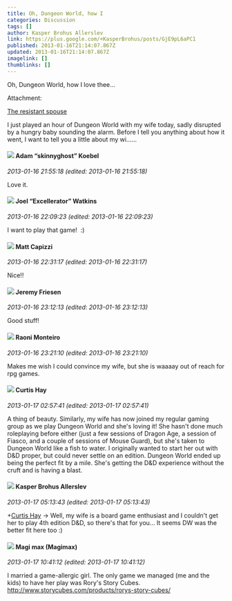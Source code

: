 ```yaml
---
title: Oh, Dungeon World, how I
categories: Discussion
tags: []
author: Kasper Brohus Allerslev
link: https://plus.google.com/+KasperBrohus/posts/GjE9pL6aPC1
published: 2013-01-16T21:14:07.867Z
updated: 2013-01-16T21:14:07.867Z
imagelink: []
thumblinks: []
---
```


Oh, Dungeon World, how I love thee...


Attachment:

<a href='http://partialsuccess.wordpress.com/2013/01/16/the-resistant-spouse/'>The resistant spouse</a>


I just played an hour of Dungeon World with my wife today, sadly disrupted by a hungry baby sounding the alarm. Before I tell you anything about how it went, I want to tell you a little about my wi......
<div id='comment z12rgrixvtnrsn12y221x3lpzuifsd2fi'>
  <h4><img src='{{site.baseurl}}//images/avatars/112484087750169360510_photo.jpg'> Adam “skinnyghost” Koebel</h4>
      <p><cite>2013-01-16 21:55:18 (edited: 2013-01-16 21:55:18)</cite></p>
        <p>Love it.</p>
</div>
        

<div id='comment z12rgrixvtnrsn12y221x3lpzuifsd2fi'>
  <h4><img src='{{site.baseurl}}//images/avatars/107429473095472584968_photo.jpg'> Joel “Excellerator” Watkins</h4>
      <p><cite>2013-01-16 22:09:23 (edited: 2013-01-16 22:09:23)</cite></p>
        <p>I want to play that game!  :)</p>
</div>
        

<div id='comment z12rgrixvtnrsn12y221x3lpzuifsd2fi'>
  <h4><img src='{{site.baseurl}}//images/avatars/105178354091874464690_photo.jpg'> Matt Capizzi</h4>
      <p><cite>2013-01-16 22:31:17 (edited: 2013-01-16 22:31:17)</cite></p>
        <p>Nice!!</p>
</div>
        

<div id='comment z12rgrixvtnrsn12y221x3lpzuifsd2fi'>
  <h4><img src='{{site.baseurl}}//images/avatars/112258979021033246325_photo.jpg'> Jeremy Friesen</h4>
      <p><cite>2013-01-16 23:12:13 (edited: 2013-01-16 23:12:13)</cite></p>
        <p>Good stuff!</p>
</div>
        

<div id='comment z12rgrixvtnrsn12y221x3lpzuifsd2fi'>
  <h4><img src='{{site.baseurl}}//images/avatars/116853051997757460697_photo.jpg'> Raoni Monteiro</h4>
      <p><cite>2013-01-16 23:21:10 (edited: 2013-01-16 23:21:10)</cite></p>
        <p>Makes me wish I could convince my wife, but she is waaaay out of reach for rpg games.</p>
</div>
        

<div id='comment z12rgrixvtnrsn12y221x3lpzuifsd2fi'>
  <h4><img src='{{site.baseurl}}//images/avatars/105462142271358110122_photo.jpg'> Curtis Hay</h4>
      <p><cite>2013-01-17 02:57:41 (edited: 2013-01-17 02:57:41)</cite></p>
        <p>A thing of beauty. Similarly, my wife has now joined my regular gaming group as we play Dungeon World and she&#39;s loving it! She hasn&#39;t done much roleplaying before either (just a few sessions of Dragon Age, a session of Fiasco, and a couple of sessions of Mouse Guard), but she&#39;s taken to Dungeon World like a fish to water. I originally wanted to start her out with D&amp;D proper, but could never settle on an edition. Dungeon World ended up being the perfect fit by a mile. She&#39;s getting the D&amp;D experience without the cruft and is having a blast.</p>
</div>
        

<div id='comment z12rgrixvtnrsn12y221x3lpzuifsd2fi'>
  <h4><img src='{{site.baseurl}}//images/avatars/110937611143261107555_photo.jpg'> Kasper Brohus Allerslev</h4>
      <p><cite>2013-01-17 05:13:43 (edited: 2013-01-17 05:13:43)</cite></p>
        <p><span class="proflinkWrapper"><span class="proflinkPrefix">+</span><a class="proflink" href="https://plus.google.com/105462142271358110122" oid="105462142271358110122">Curtis Hay</a></span> -&gt; Well, my wife is a board game enthusiast and I couldn&#39;t get her to play 4th edition D&amp;D, so there&#39;s that for you... It seems DW was the better fit here too :)</p>
</div>
        

<div id='comment z12rgrixvtnrsn12y221x3lpzuifsd2fi'>
  <h4><img src='{{site.baseurl}}//images/avatars/101186759054914157594_photo.jpg'> Magi max (Magimax)</h4>
      <p><cite>2013-01-17 10:41:12 (edited: 2013-01-17 10:41:12)</cite></p>
        <p>I married a game-allergic girl. The only game we managed (me and the kids) to have her play was Rory&#39;s Story Cubes.<br /><a href="http://www.storycubes.com/products/rorys-story-cubes/" class="ot-anchor">http://www.storycubes.com/products/rorys-story-cubes/</a></p>
</div>
        